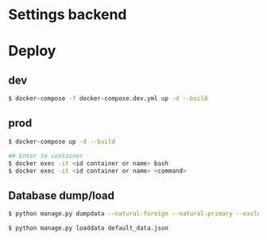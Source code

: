 # Settings backend

# Deploy

## dev

```sh
$ docker-compose -f docker-compose.dev.yml up -d --build
```

## prod
```sh
$ docker-compose up -d --build
```

```sh
## Enter to container
$ docker exec -it <id container or name> bash
$ docker exec -it <id container or name> <command>
```
## Database dump/load
```sh
$ python manage.py dumpdata --natural-foreign --natural-primary --exclude=contenttypes --exclude=auth.Permission --indent 4 > default_data.json

$ python manage.py loaddata default_data.json
```


